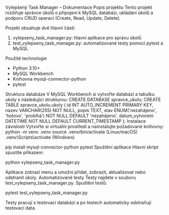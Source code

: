 Vylepšený Task Manager – Dokumentace
Popis projektu
Tento projekt rozšiřuje správce úkolů o připojení k MySQL databázi, ukládání úkolů a podporu CRUD operací (Create, Read, Update, Delete). 

Projekt obsahuje dvě hlavní části:
1. vylepseny_task_manager.py: hlavní aplikace pro správu úkolů
2. test_vylepseny_task_manager.py: automatizované testy pomocí pytest a MySQL
   
Použité technologie
- Python 3.10+
- MySQL Workbench
- Knihovna mysql-connector-python
- pytest
  
Struktura databáze
V MySQL Workbench si vytvořte databázi a tabulku ukoly s následující strukturou:
CREATE DATABASE spravce_ukolu;
CREATE TABLE spravce_ukolu.ukoly (
    id INT AUTO_INCREMENT PRIMARY KEY,
    nazev VARCHAR(255) NOT NULL,
    popis TEXT,
    stav ENUM('nezahájeno', 'hotovo', 'probíhá') NOT NULL DEFAULT 'nezahájeno',
    datum_vytvoreni DATETIME NOT NULL DEFAULT CURRENT_TIMESTAMP
);
Instalace závislostí
Vytvořte si virtuální prostředí a nainstalujte požadované knihovny:
python -m venv .venv
source .venv/bin/activate     (Linux/macOS)
.venv\Scripts\activate       (Windows)

pip install mysql-connector-python pytest
Spuštění aplikace
Hlavní skript spustíte příkazem:

python vylepseny_task_manager.py

Aplikace zobrazí menu a umožní přidat, zobrazit, aktualizovat nebo odstranit úkoly.
Automatizované testy
Testy najdete v souboru test_vylepseny_task_manager.py. Spuštění testů:

pytest test_vylepseny_task_manager.py

Testy pracují s testovací databází a po testech automaticky odstraňují testovací data.

